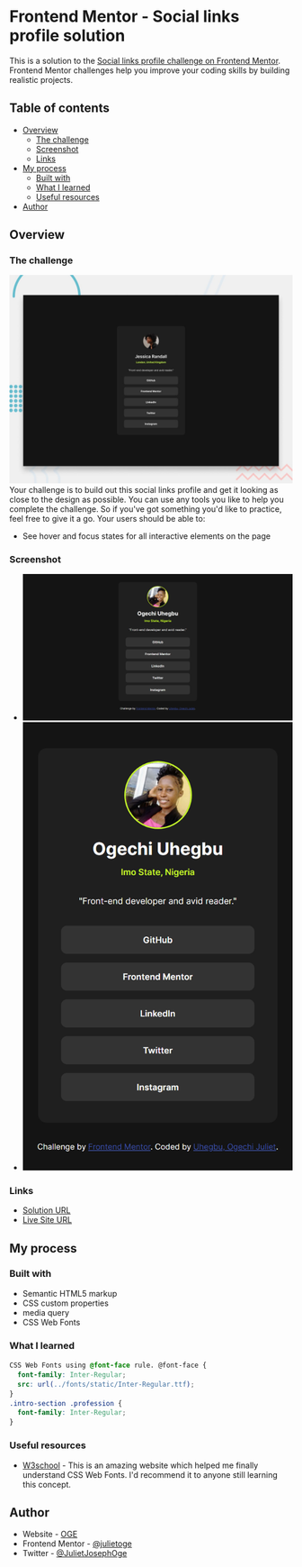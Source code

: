 # Frontend Mentor - Social links profile solution

This is a solution to the [Social links profile challenge on Frontend Mentor](https://www.frontendmentor.io/challenges/social-links-profile-UG32l9m6dQ). Frontend Mentor challenges help you improve your coding skills by building realistic projects.

## Table of contents

- [Overview](#overview)
  - [The challenge](#the-challenge)
  - [Screenshot](#screenshot)
  - [Links](#links)
- [My process](#my-process)
  - [Built with](#built-with)
  - [What I learned](#what-i-learned)
  - [Useful resources](#useful-resources)
- [Author](#author)

## Overview

### The challenge

![Design preview for the Social links profile coding challenge](./design/challenge/desktop-preview.jpg)
Your challenge is to build out this social links profile and get it looking as close to the design as possible. You can use any tools you like to help you complete the challenge. So if you've got something you'd like to practice, feel free to give it a go.
Your users should be able to:

- See hover and focus states for all interactive elements on the page

### Screenshot

- ![Desktop View](./design/solution/desktop-view.png)
- ![Mobile View](./design/solution/mobile-view.png)

### Links

- [Solution URL](https://github.com/julietoge/Social-Links-Profile)
- [Live Site URL](https://julietoge.github.io/Social-Links-Profile/)

## My process

### Built with

- Semantic HTML5 markup
- CSS custom properties
- media query
- CSS Web Fonts

### What I learned

```css
CSS Web Fonts using @font-face rule. @font-face {
  font-family: Inter-Regular;
  src: url(../fonts/static/Inter-Regular.ttf);
}
.intro-section .profession {
  font-family: Inter-Regular;
}
```

### Useful resources

- [W3school](https://www.w3schools.com/css/css3_fonts.asp) - This is an amazing website which helped me finally understand CSS Web Fonts. I'd recommend it to anyone still learning this concept.

## Author

- Website - [OGE](https://www.uhegbu-ogechi-juliet.netlify.app.com)
- Frontend Mentor - [@julietoge](https://www.frontendmentor.io/profile/julietoge)
- Twitter - [@JulietJosephOge](https://twitter.com/JulietJosephOge)
